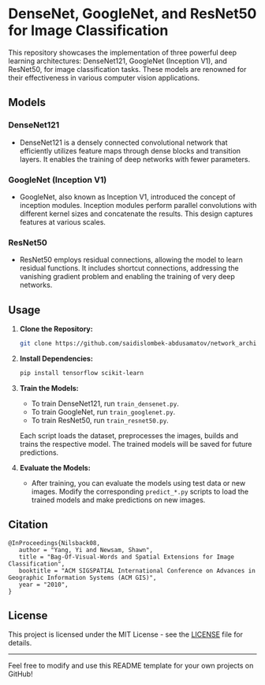 # DenseNet, GoogleNet, and ResNet50 for Image Classification

This repository showcases the implementation of three powerful deep learning architectures: DenseNet121, GoogleNet (Inception V1), and ResNet50, for image classification tasks. These models are renowned for their effectiveness in various computer vision applications.

## Models

### DenseNet121
- DenseNet121 is a densely connected convolutional network that efficiently utilizes feature maps through dense blocks and transition layers. It enables the training of deep networks with fewer parameters.

### GoogleNet (Inception V1)
- GoogleNet, also known as Inception V1, introduced the concept of inception modules. Inception modules perform parallel convolutions with different kernel sizes and concatenate the results. This design captures features at various scales.

### ResNet50
- ResNet50 employs residual connections, allowing the model to learn residual functions. It includes shortcut connections, addressing the vanishing gradient problem and enabling the training of very deep networks.

## Usage

1. **Clone the Repository:**

   ```bash
   git clone https://github.com/saidislombek-abdusamatov/network_architectures.git
   ```

2. **Install Dependencies:**

   ```bash
   pip install tensorflow scikit-learn
   ```

3. **Train the Models:**

   - To train DenseNet121, run `train_densenet.py`.
   - To train GoogleNet, run `train_googlenet.py`.
   - To train ResNet50, run `train_resnet50.py`.
   
   Each script loads the dataset, preprocesses the images, builds and trains the respective model. The trained models will be saved for future predictions.

4. **Evaluate the Models:**

   - After training, you can evaluate the models using test data or new images. Modify the corresponding `predict_*.py` scripts to load the trained models and make predictions on new images.

## Citation

```
@InProceedings{Nilsback08,
   author = "Yang, Yi and Newsam, Shawn",
   title = "Bag-Of-Visual-Words and Spatial Extensions for Image Classification",
   booktitle = "ACM SIGSPATIAL International Conference on Advances in Geographic Information Systems (ACM GIS)",
   year = "2010",
}
```

## License

This project is licensed under the MIT License - see the [LICENSE](LICENSE) file for details.

---

Feel free to modify and use this README template for your own projects on GitHub!
